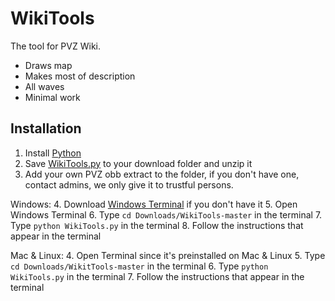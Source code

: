 # WikiTools

The tool for PVZ Wiki.

- Draws map
- Makes most of description
- All waves
- Minimal work

## Installation
1. Install [Python](https://www.python.org/downloads/)
2. Save [WikiTools.py](https://github.com/cheyao/WikiTools/archive/refs/heads/master.zip) to your download folder and unzip it
3. Add your own PVZ obb extract to the folder, if you don't have one, contact admins, we only give it to trustful persons.

Windows:
4. Download [Windows Terminal](https://github.com/microsoft/terminal/releases/tag/v1.12.10982.0) if you don't have it
5. Open Windows Terminal
6. Type `cd Downloads/WikiTools-master` in the terminal
7. Type `python WikiTools.py` in the terminal
8. Follow the instructions that appear in the terminal

Mac & Linux:
4. Open Terminal since it's preinstalled on Mac & Linux
5. Type `cd Downloads/WikitTools-master` in the terminal
6. Type `python WikiTools.py` in the terminal
7. Follow the instructions that appear in the terminal